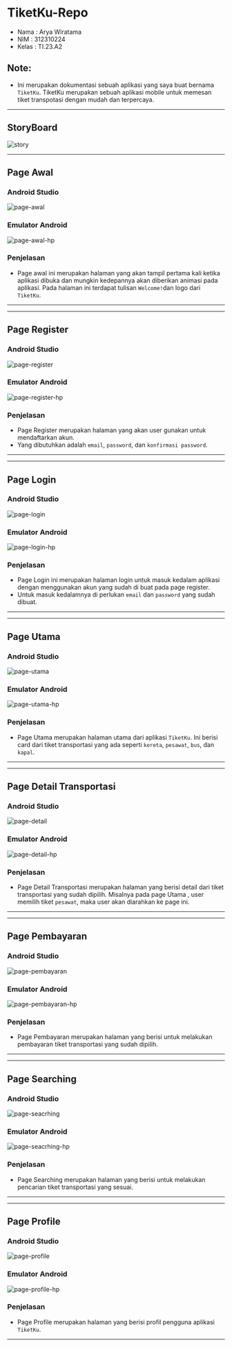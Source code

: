 # TiketKu-Repo

- Nama : Arya Wiratama
- NIM : 312310224
- Kelas : TI.23.A2

## Note:
- Ini merupakan dokumentasi sebuah aplikasi yang saya buat bernama `TiketKu`. TiketKu merupakan sebuah aplikasi
mobile untuk memesan tiket transpotasi dengan mudah dan terpercaya.


------------------------------------------------
## StoryBoard
![story](/screenshoot/str-brd.png)

------------------------------------------------
## Page Awal
### Android Studio
![page-awal](/screenshoot/awal_studio.png)
### Emulator Android 
![page-awal-hp](/screenshoot/awal_hp.png)
### Penjelasan
- Page awal ini merupakan halaman yang akan tampil pertama kali ketika aplikasi dibuka dan mungkin
kedepannya akan diberikan animasi pada aplikasi.  Pada halaman ini terdapat tulisan `Welcome!`dan logo dari `TiketKu`.

------------------------------------------------


------------------------------------------------
## Page Register
### Android Studio
![page-register](/screenshoot/daftar_studio.png)
### Emulator Android 
![page-register-hp](/screenshoot/daftar_hp.png)
###  Penjelasan
- Page Register merupakan halaman yang akan user gunakan untuk mendaftarkan akun.
- Yang dibutuhkan adalah `email`, `password`, dan `konfirmasi password`.

------------------------------------------------

------------------------------------------------
## Page Login
### Android Studio
![page-login](/screenshoot/login_studio.png)
### Emulator Android 
![page-login-hp](/screenshoot/login_hp.png)
### Penjelasan
- Page Login ini merupakan halaman login untuk masuk kedalam aplikasi dengan menggunakan akun yang sudah di buat
pada page register.
- Untuk masuk kedalamnya di perlukan `email` dan `password` yang sudah dibuat.
------------------------------------------------

------------------------------------------------
## Page Utama
### Android Studio
![page-utama](/screenshoot/main_studio.png)
### Emulator Android 
![page-utama-hp](/screenshoot/main_hp.png)
### Penjelasan
- Page Utama merupakan halaman utama dari aplikasi `TiketKu`. Ini berisi card dari tiket transportasi yang ada
seperti `kereta`, `pesawat`, `bus`, dan `kapal`.
------------------------------------------------

------------------------------------------------
## Page Detail Transportasi
### Android Studio
![page-detail](/screenshoot/detail_studio.png)
### Emulator Android 
![page-detail-hp](/screenshoot/detail_hp.png)
### Penjelasan
- Page Detail Transportasi merupakan halaman yang berisi detail dari tiket transportasi yang sudah dipilih. Misalnya
pada page Utama , user memilih tiket `pesawat`, maka user akan diarahkan ke page ini.

------------------------------------------------

------------------------------------------------
## Page Pembayaran
### Android Studio
![page-pembayaran](/screenshoot/pembayaran_studio.png)
### Emulator Android 
![page-pembayaran-hp](/screenshoot/pembayaran_hp.png)
### Penjelasan
- Page Pembayaran merupakan halaman yang berisi untuk melakukan pembayaran tiket transportasi yang sudah dipilih.
------------------------------------------------

------------------------------------------------
## Page Searching
### Android Studio
![page-seacrhing](/screenshoot/search_studio.png)
### Emulator Android 
![page-seacrhing-hp](/screenshoot/search_hp.png)
### Penjelasan
- Page Searching merupakan halaman yang berisi untuk melakukan pencarian tiket transportasi yang sesuai.
------------------------------------------------

------------------------------------------------
## Page Profile
### Android Studio
![page-profile](/screenshoot/profile_studio.png)
### Emulator Android 
![page-profile-hp](/screenshoot/profile_hp.png)
### Penjelasan
- Page Profile merupakan halaman yang berisi profil pengguna aplikasi `TiketKu`.
------------------------------------------------







